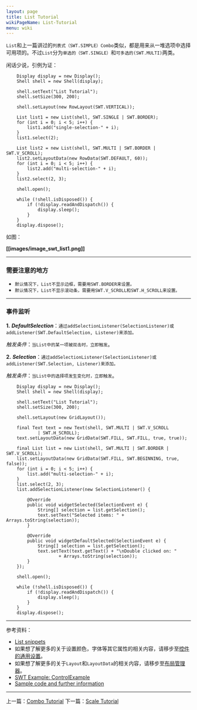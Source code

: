```yaml
---
layout: page
title: List Tutorial
wikiPageName: List-Tutorial
menu: wiki
---
```


`List`和上一篇讲过的`列表式（SWT.SIMPLE）Combo`类似，都是用来从一堆选项中选择可用项的。不过`List`分为`单选的（SWT.SINGLE）`和`可多选的(SWT.MULTI)`两类。

闲话少说，引例为证：

		Display display = new Display();
		Shell shell = new Shell(display);

		shell.setText("List Tutorial");
		shell.setSize(300, 200);

		shell.setLayout(new RowLayout(SWT.VERTICAL));

		List list1 = new List(shell, SWT.SINGLE | SWT.BORDER);
		for (int i = 0; i < 5; i++) {
			list1.add("single-selection-" + i);
		}
		list1.select(2);

		List list2 = new List(shell, SWT.MULTI | SWT.BORDER | SWT.V_SCROLL);
		list2.setLayoutData(new RowData(SWT.DEFAULT, 60));
		for (int i = 0; i < 5; i++) {
			list2.add("multi-selection-" + i);
		}
		list2.select(2, 3);

		shell.open();

		while (!shell.isDisposed()) {
			if (!display.readAndDispatch()) {
				display.sleep();
			}
		}
		display.dispose();

如图：

**[[images/image_swt_list1.png]]**

***

### 需要注意的地方

 * `默认情况下，List不显示边框，需要用SWT.BORDER来设置。`
 * `默认情况下，List不显示滚动条，需要用SWT.V_SCROLL和SWT.H_SCROLL来设置。`

***

### 事件监听

**1.** _**DefaultSelection**_：`通过addSelectionListener(SelectionListener)或addListener(SWT.DefaultSelection, Listener)来添加。`

_触发条件_：`当List中的某一项被双击时，立即触发`。

**2.** _**Selection**_：`通过addSelectionListener(SelectionListener)或addListener(SWT.Selection, Listener)来添加。`

_触发条件_：`当List中的选择项发生变化时，立即触发`。

		Display display = new Display();
		Shell shell = new Shell(display);

		shell.setText("List Tutorial");
		shell.setSize(300, 200);

		shell.setLayout(new GridLayout());

		final Text text = new Text(shell, SWT.MULTI | SWT.V_SCROLL
				| SWT.H_SCROLL);
		text.setLayoutData(new GridData(SWT.FILL, SWT.FILL, true, true));

		final List list = new List(shell, SWT.MULTI | SWT.BORDER | SWT.V_SCROLL);
		list.setLayoutData(new GridData(SWT.FILL, SWT.BEGINNING, true, false));
		for (int i = 0; i < 5; i++) {
			list.add("multi-selection-" + i);
		}
		list.select(2, 3);
		list.addSelectionListener(new SelectionListener() {

			@Override
			public void widgetSelected(SelectionEvent e) {
				String[] selection = list.getSelection();
				text.setText("Selected items: " + Arrays.toString(selection));
			}

			@Override
			public void widgetDefaultSelected(SelectionEvent e) {
				String[] selection = list.getSelection();
				text.setText(text.getText() + "\nDouble clicked on: "
						+ Arrays.toString(selection));
			}
		});

		shell.open();

		while (!shell.isDisposed()) {
			if (!display.readAndDispatch()) {
				display.sleep();
			}
		}
		display.dispose();

***
参考资料：
  * [List snippets](http://www.eclipse.org/swt/snippets/#list)
  * 如果想了解更多的关于设置颜色，字体等其它属性的相关内容，请移步至[控件的通用设置](https://github.com/ecsoya/eclipse.tutorial/wiki/Common-Properties-Tutorial)。
  * 如果想了解更多的关于`Layout`和`LayoutData`的相关内容，请移步至[布局管理器](https://github.com/ecsoya/eclipse.tutorial/wiki/Layouts-Tutorial)。
  * [SWT Example: ControlExample](http://www.eclipse.org/swt/examples.php)
  * [Sample code and further information](http://www.eclipse.org/swt/)

***

上一篇：[Combo Tutorial](https://github.com/ecsoya/eclipse.tutorial/wiki/Combo-Tutorial)
下一篇：[Scale Tutorial](https://github.com/ecsoya/eclipse.tutorial/wiki/Scale-Tutorial)
